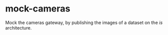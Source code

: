 # mock-cameras

Mock the cameras gateway, by publishing the images of a dataset on the *is* architecture.
